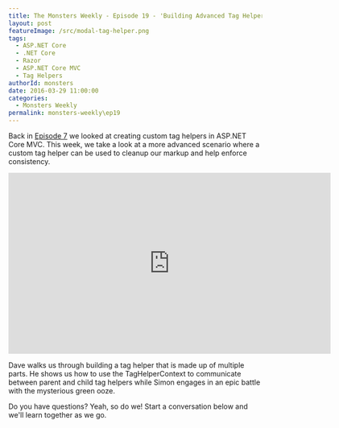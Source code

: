 ```yaml
---
title: The Monsters Weekly - Episode 19 - 'Building Advanced Tag Helpers'
layout: post
featureImage: /src/modal-tag-helper.png
tags: 
  - ASP.NET Core
  - .NET Core
  - Razor
  - ASP.NET Core MVC
  - Tag Helpers
authorId: monsters
date: 2016-03-29 11:00:00
categories:
  - Monsters Weekly
permalink: monsters-weekly\ep19
---
```


Back in [Episode 7](http://aspnetmonsters.com/2016/02/monsters-weekly/ep7/) we looked at creating custom tag helpers in ASP.NET Core MVC. This week, we take a look at a more advanced scenario where a custom tag helper can be used to cleanup our markup and help enforce consistency.


<iframe src="https://channel9.msdn.com/Blogs/MVP-VisualStudio-Dev/Episode-19-Building-Advanced-Tag-Helpers/player" width="640" height="360" allowFullScreen frameBorder="0"></iframe>

Dave walks us through building a tag helper that is made up of multiple parts. He shows us how to use the TagHelperContext to communicate between parent and child tag helpers while Simon engages in an epic battle with the mysterious green ooze.

Do you have questions? Yeah, so do we! Start a conversation below and we'll learn together as we go. 